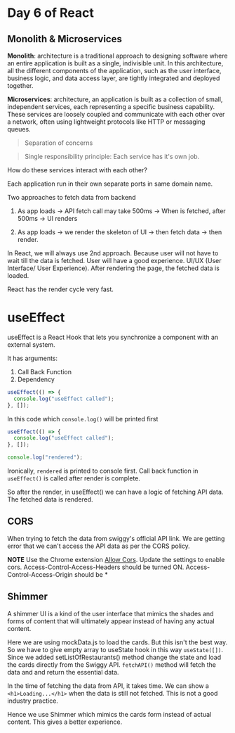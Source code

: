 # Day 6 of React

## Monolith & Microservices

**Monolith**: architecture is a traditional approach to designing software where an entire application is built as a single, indivisible unit. In this architecture, all the different components of the application, such as the user interface, business logic, and data access layer, are tightly integrated and deployed together.

**Microservices**: architecture, an application is built as a collection of small, independent services, each representing a specific business capability. These services are loosely coupled and communicate with each other over a network, often using lightweight protocols like HTTP or messaging queues.

> Separation of concerns

> Single responsibility principle: Each service has it's own job.

How do these services interact with each other?

Each application run in their own separate ports in same domain name.

Two approaches to fetch data from backend

1. As app loads -> API fetch call may take 500ms -> When is fetched, after 500ms -> UI renders

2. As app loads -> we render the skeleton of UI -> then fetch data -> then render.

In React, we will always use 2nd approach. Because user will not have to wait till the data is fetched. User will have a good experience. UI/UX (User Interface/ User Experience). After rendering the page, the fetched data is loaded.

React has the render cycle very fast.

# useEffect

useEffect is a React Hook that lets you synchronize a component with an external system.

It has arguments:

1. Call Back Function
2. Dependency

```js
useEffect(() => {
  console.log("useEffect called");
}, []);
```

In this code which `console.log()` will be printed first

```js
useEffect(() => {
  console.log("useEffect called");
}, []);

console.log("rendered");
```

Ironically, `rendered` is printed to console first. Call back function in `useEffect()` is called after render is complete.

So after the render, in useEffect() we can have a logic of fetching API data. The fetched data is rendered.

## CORS

When trying to fetch the data from swiggy's official API link. We are getting error that we can't access the API data as per the CORS policy.

**NOTE**
Use the Chrome extension [Allow Cors](https://chromewebstore.google.com/detail/allow-cors-access-control/lhobafahddgcelffkeicbaginigeejlf "Allow Cors chrome extension").
Update the settings to enable cors.
Access-Control-Access-Headers should be turned ON.
Access-Control-Access-Origin should be *

## Shimmer

A shimmer UI is a kind of the user interface that mimics the shades and forms of content that will ultimately appear instead of having any actual content.

Here we are using mockData.js to load the cards. But this isn't the best way. So we have to give empty array to useState hook in this way `useState([])`. Since we added setListOfRestaurants() method change the state and load the cards directly from the Swiggy API. `fetchAPI()` method will fetch the data and and return the essential data.

In the time of fetching the data from API, it takes time. We can show a `<h1>Loading...</h1>` when the data is still not fetched. This is not a good industry practice.

Hence we use Shimmer which mimics the cards form instead of actual content. This gives a better experience.
